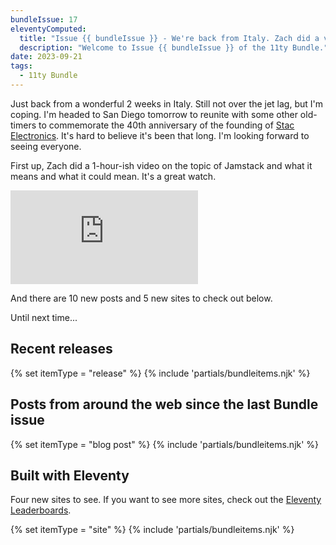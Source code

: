 ```yaml
---
bundleIssue: 17
eleventyComputed:
  title: "Issue {{ bundleIssue }} - We're back from Italy. Zach did a video panel on Jamstack. Oh, and 10 posts and 5 sites for you to check out."
  description: "Welcome to Issue {{ bundleIssue }} of the 11ty Bundle."
date: 2023-09-21
tags:
  - 11ty Bundle
---
```


Just back from a wonderful 2 weeks in Italy. Still not over the jet lag, but I'm coping. I'm headed to San Diego tomorrow to reunite with some other old-timers to commemorate the 40th anniversary of the founding of [Stac Electronics](https://en.wikipedia.org/wiki/Stac_Electronics). It's hard to believe it's been that long. I'm looking forward to seeing everyone.

First up, Zach did a 1-hour-ish video on the topic of Jamstack and what it means and what it could mean. It's a great watch.

<iframe src="https://www.youtube.com/embed/xVmKdCi-Gpo?si=evHqS2NQFeK7smZh" title="YouTube video player" frameborder="0" allow="accelerometer; autoplay; clipboard-write; encrypted-media; gyroscope; picture-in-picture; web-share" allowfullscreen></iframe>

And there are 10 new posts and 5 new sites to check out below.

Until next time...

<div id="releases"></div>

## Recent releases

{% set itemType = "release" %}
{% include 'partials/bundleitems.njk' %}

<div id="newposts"></div>

## Posts from around the web since the last Bundle issue

{% set itemType = "blog post" %}
{% include 'partials/bundleitems.njk' %}

<div id="sites"></div>

## Built with Eleventy

Four new sites to see. If you want to see more sites, check out the [Eleventy Leaderboards](https://www.11ty.dev/speedlify/).

{% set itemType = "site" %}
{% include 'partials/bundleitems.njk' %}
